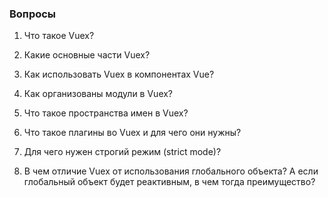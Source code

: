 ### Вопросы

1. Что такое Vuex?

2. Какие основные части Vuex?

3. Как использовать Vuex в компонентах Vue?

4. Как организованы модули в Vuex?

5. Что такое пространства имен в Vuex?

6. Что такое плагины во Vuex и для чего они нужны?

7. Для чего нужен строгий режим (strict mode)?

8. В чем отличие Vuex от использования глобального объекта? А если глобальный объект будет реактивным, в чем тогда преимущество?
